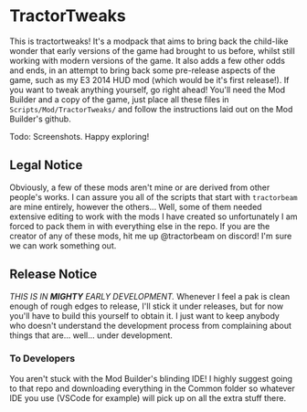 # TractorTweaks

This is tractortweaks! It's a modpack that aims to bring back the child-like wonder that early versions of the game had brought to us before, whilst still working with modern versions of the game. It also adds a few other odds and ends, in an attempt to bring back some pre-release aspects of the game, such as my E3 2014 HUD mod (which would be it's first release!). If you want to tweak anything yourself, go right ahead! You'll need the Mod Builder and a copy of the game, just place all these files in `Scripts/Mod/TractorTweaks/` and follow the instructions laid out on the Mod Builder's github.

Todo: Screenshots. Happy exploring!

## Legal Notice

Obviously, a few of these mods aren't mine or are derived from other people's works. I can assure you all of the scripts that start with `tractorbeam` are mine entirely, however the others... Well, some of them needed extensive editing to work with the mods I have created so unfortunately I am forced to pack them in with everything else in the repo. If you are the creator of any of these mods, hit me up @tractorbeam on discord! I'm sure we can work something out.

## Release Notice

*THIS IS IN* ***MIGHTY*** *EARLY DEVELOPMENT.* Whenever I feel a pak is clean enough of rough edges to release, I'll stick it under releases, but for now you'll have to build this yourself to obtain it. I just want to keep anybody who doesn't understand the development process from complaining about things that are... well... under development.

### To Developers

You aren't stuck with the Mod Builder's blinding IDE! I highly suggest going to that repo and downloading everything in the Common folder so whatever IDE you use (VSCode for example) will pick up on all the extra stuff there.
